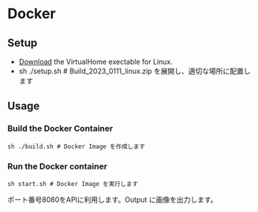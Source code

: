 

# Docker

## Setup
- [Download](https://github.com/aistairc/virtualhome_unity_aist/releases/download/Build_2023_0111/Build_2023_0111_linux.zip) the VirtualHome exectable for Linux.
- sh ./setup.sh # Build_2023_0111_linux.zip を展開し、適切な場所に配置します
## Usage
### Build the Docker Container
```
sh ./build.sh # Docker Image を作成します
```

### Run the Docker container

```
sh start.sh # Docker Image を実行します
```
ポート番号8080をAPIに利用します。Output に画像を出力します。
